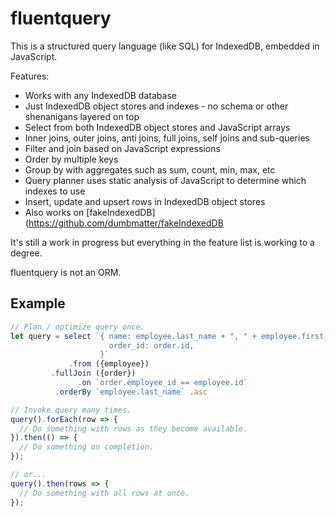 # fluentquery

This is a structured query language (like SQL) for IndexedDB, embedded in JavaScript.

Features:
* Works with any IndexedDB database
* Just IndexedDB object stores and indexes - no schema or other shenanigans layered on top
* Select from both IndexedDB object stores and JavaScript arrays
* Inner joins, outer joins, anti joins, full joins, self joins and sub-queries
* Filter and join based on JavaScript expressions
* Order by multiple keys
* Group by with aggregates such as sum, count, min, max, etc
* Query planner uses static analysis of JavaScript to determine which indexes to use
* Insert, update and upsert rows in IndexedDB object stores
* Also works on [fakeIndexedDB](https://github.com/dumbmatter/fakeIndexedDB

It's still a work in progress but everything in the feature list is working to a degree.

fluentquery is not an ORM.

## Example

```js
// Plan / optimize query once.
let query = select `{ name: employee.last_name + ", " + employee.first_name,
                      order_id: order.id,
                    }`
             .from ({employee})
         .fullJoin ({order})
               .on `order.employee_id == employee.id`
          .orderBy `employee.last_name` .asc

// Invoke query many times.
query().forEach(row => {
  // Do something with rows as they become available.
}).then(() => {
  // Do something on completion.
});

// or...
query().then(rows => {
  // Do something with all rows at once.
});

```
